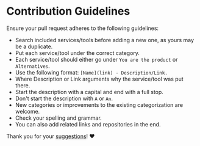 # Contribution Guidelines

Ensure your pull request adheres to the following guidelines:

- Search included services/tools before adding a new one, as yours may be a duplicate.
- Put each service/tool under the correct category.
- Each service/tool should either go under `You are the product` or `Alternatives`.
- Use the following format: `[Name](link) - Description/Link.`
- Where Description or Link arguments why the service/tool was put there.
- Start the description with a capital and end with a full stop.
- Don't start the description with `A` or `An`.
- New categories or improvements to the existing categorization are welcome.
- Check your spelling and grammar.
- You can also add related links and repositories in the end.

Thank you for your [suggestions](../../edit/master/README.md)! ♥️
